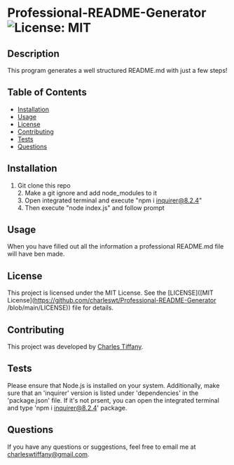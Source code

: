 # Professional-README-Generator  ![License: MIT](https://img.shields.io/badge/License-MIT-yellow.svg)

## Description

This program generates a well structured README.md with just a few steps!

## Table of Contents

- [Installation](#installation)
- [Usage](#usage)
- [License](#license)
- [Contributing](#contributing)
- [Tests](#tests)
- [Questions](#questions)

## Installation

1. Git clone this repo <br> 2. Make a git ignore and add node_modules to it <br> 3. Open integrated terminal and execute "npm i inquirer@8.2.4" <br> 4. Then execute "node index.js" and follow prompt

## Usage

When you have filled out all the information a professional README.md file will have ben made.

## License

This project is licensed under the MIT License. See the [LICENSE]([MIT License](https://github.com/charleswt/Professional-README-Generator /blob/main/LICENSE)) file for details.

## Contributing

This project was developed by [Charles Tiffany](https://github.com/charleswt/).

## Tests

Please ensure that Node.js is installed on your system. Additionally, make sure that an 'inquirer' version is listed under 'dependencies' in the 'package.json' file. If it's not prsent, you can open the integrated terminal and type 'npm i inquirer@8.2.4' package.

## Questions

If you have any questions or suggestions, feel free to email me at charleswtiffany@gmail.com.

